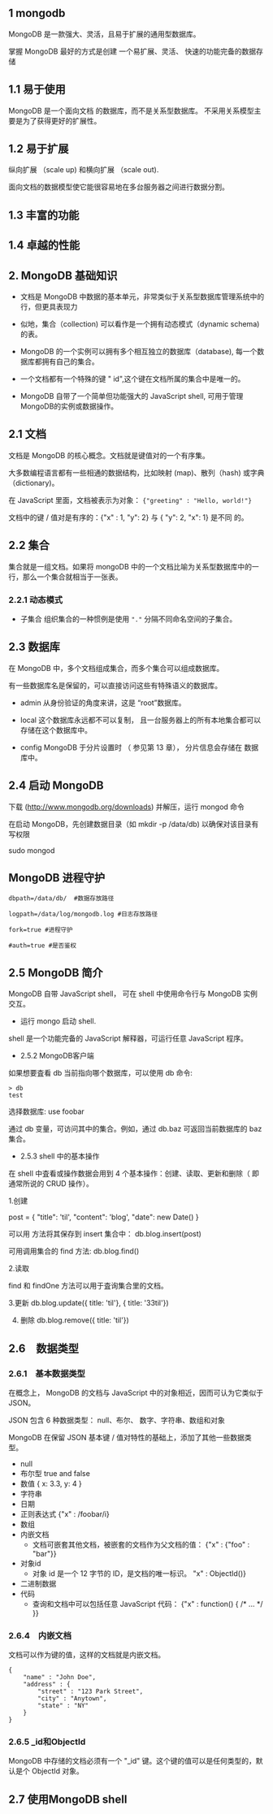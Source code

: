 ## 1 mongodb
MongoDB 是一款强大、灵活，且易于扩展的通用型数据库。

掌握 MongoDB 最好的方式是创建 一个易扩展、灵活、 快速的功能完备的数据存储

## 1.1 易于使用
MongoDB 是一个面向文档 的数据库，而不是关系型数据库。
不采用关系模型主要是为了获得更好的扩展性。

## 1.2 易于扩展
纵向扩展 （scale up) 和横向扩展 （scale out).

面向文档的数据模型使它能很容易地在多台服务器之间进行数据分割。 

## 1.3 丰富的功能

## 1.4 卓越的性能

## 2. MongoDB 基础知识

- 文档是 MongoDB 中数据的基本单元，非常类似于关系型数据库管理系统中的行，但更具表现力

- 似地，集合（collection) 可以看作是一个拥有动态模式（dynamic schema)的表。

- MongoDB 的一个实例可以拥有多个相互独立的数据库（database), 每一个数据库都拥有自己的集合。

- 一个文档都有一个特殊的键 " id",这个键在文档所属的集合中是唯一的。

- MongoDB 自带了一个简单但功能强大的 JavaScript shell, 可用于管理 MongoDB的实例或数据操作。

## 2.1 文档

文档是 MongoDB 的核心概念。文档就是键值对的一个有序集。

大多数编程语言都有一些相通的数据结构，比如映射 (map)、散列（hash) 或字典 （dictionary)。 

在 JavaScript 里面，文档被表示为对象：
`{"greeting" : "Hello, world!"}`


文档中的键 / 值对是有序的：{"x" : 1, "y": 2} 与 { "y": 2, "x": 1} 是不同
的。

## 2.2 集合

集合就是一组文档。如果将 mongoDB 中的一个文档比喻为关系型数据库中的一行，那么一个集合就相当于一张表。

### 2.2.1 动态模式

- 子集合
组织集合的一种惯例是使用 `"."` 分隔不同命名空间的子集合。

## 2.3 数据库
在 MongoDB 中，多个文档组成集合，而多个集合可以组成数据库。

有一些数据库名是保留的，可以直接访问这些有特殊语义的数据库。

- admin 
从身份验证的角度来讲，这是 “root”数据库。

- local 
这个数据库永远都不可以复制， 且一台服务器上的所有本地集合都可以存储在这个数据库中。 

- config
MongoDB 于分片设置时 （ 参见第 13 章）， 分片信息会存储在 数据库中。

## 2.4 启动 MongoDB

下载 (http://www.mongodb.org/downloads) 并解压，运行 mongod 命令

 在启动 MongoDB，先创建数据目录（如 mkdir -p /data/db) 以确保对该目录有写权限
 
 sudo mongod
 
## MongoDB 进程守护
```
dbpath=/data/db/  #数据存放路径

logpath=/data/log/mongodb.log #日志存放路径

fork=true #进程守护

#auth=true #是否鉴权

```

 
## 2.5 MongoDB 简介

MongoDB 自带 JavaScript shell， 可在 shell 中使用命令行与 MongoDB 实例交互。

- 运行 mongo 启动 shell.

shell 是一个功能完备的 JavaScript 解释器，可运行任意 JavaScript 程序。  

- 2.5.2 MongoDB客户端

如果想要査看 db 当前指向哪个数据库，可以使用 db 命令:
```
> db
test
```

选择数据库:
use foobar

通过 db 变量，可访问其中的集合。例如，通过 db.baz 可返回当前数据库的 baz 集合。

- 2.5.3 shell 中的基本操作

在 shell 中査看或操作数据会用到 4 个基本操作：创建、读取、更新和删除（ 即通常所说的 CRUD 操作）。

1.创建

post = {
  "title": 'til',
  "content": 'blog',
  "date": new Date() 
}

可以用 方法将其保存到 insert 集合中：
db.blog.insert(post)

可用调用集合的 find 方法:
db.blog.find()

2.读取

find 和 findOne 方法可以用于査询集合里的文档。

3.更新
db.blog.update({ title: 'til'}, { title: '33til'})

4. 删除
db.blog.remove({ title: 'til'})

## 2.6　数据类型

### 2.6.1　基本数据类型

在概念上， MongoDB 的文档与 JavaScript 中的对象相近，因而可认为它类似于JSON。 

JSON 包含 6 种数据类型：  null、布尔、 数字、字符串、数组和对象

MongoDB 在保留 JSON 基本键 / 值对特性的基础上，添加了其他一些数据类型。
- null
- 布尔型 true and false
- 数值 { x: 3.3, y: 4 }
- 字符串
- 日期
- 正则表达式 {"x" : /foobar/i}
- 数组 
- 内嵌文档
   - 文档可嵌套其他文档，被嵌套的文档作为父文档的值：
   {"x" : {"foo" : "bar"}}
- 对象id
    - 对象 id 是一个 12 字节的 ID，是文档的唯一标识。
    "x" : ObjectId()}
- 二进制数据
- 代码
    - 查询和文档中可以包括任意 JavaScript 代码：
    {"x" : function() { /* ... */ }}

### 2.6.4　内嵌文档

文档可以作为键的值，这样的文档就是内嵌文档。
```
{
    "name" : "John Doe",
    "address" : {
        "street" : "123 Park Street",
        "city" : "Anytown",
        "state" : "NY"
    }
}
```

### 2.6.5 _id和ObjectId

MongoDB 中存储的文档必须有一个 "_id" 键。这个键的值可以是任何类型的，默认是个 ObjectId 对象。

## 2.7 使用MongoDB shell
